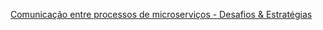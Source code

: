 
[Comunicação entre processos de microserviços - Desafios & Estratégias](https://github.com/cristianom-ciandt/Lessons-Learned/tree/master/Subjects/Microservices/Case1/)